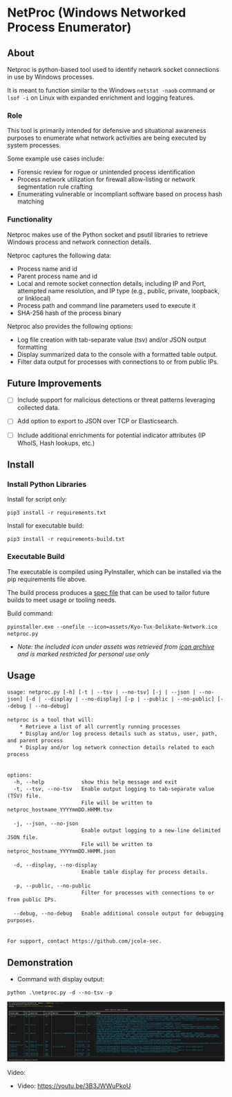 # NetProc (Windows Networked Process Enumerator)

## About

Netproc is python-based tool used to identify network socket connections in use by Windows processes. 

It is meant to function similar to the Windows `netstat -naob` command or `lsof -i` on Linux with expanded enrichment and logging features.


### Role

This tool is primarily intended for defensive and situational awareness purposes to enumerate what network activities are being executed by system processes.

Some example use cases include:
- Forensic review for rogue or unintended process identification
- Process network utilization for firewall allow-listing or network segmentation rule crafting
- Enumerating vulnerable or incompliant software based on process hash matching

### Functionality

Netproc makes use of the Python socket and psutil libraries to retrieve Windows process and network connection details.

Netproc captures the following data:
- Process name and id
- Parent process name and id
- Local and remote socket connection details, including IP and Port, attempted name resolution, and IP type (e.g., public, private, loopback, or linklocal)
- Process path and command line parameters used to execute it
- SHA-256 hash of the process binary

Netproc also provides the following options:
- Log file creation with tab-separate value (tsv) and/or JSON output formatting
- Display summarized data to the console with a formatted table output.
- Filter data output for processes with connections to or from public IPs.


## Future Improvements

- [ ] Include support for malicious detections or threat patterns leveraging collected data.
- [ ] Add option to export to JSON over TCP or Elasticsearch.
- [ ] Include additional enrichments for potential indicator attributes (IP WhoIS, Hash lookups, etc.)


## Install


### Install Python Libraries

Install for script only:
```
pip3 install -r requirements.txt
```

Install for executable build:
```
pip3 install -r requirements-build.txt
```


### Executable Build

The executable is compiled using PyInstaller, which can be installed via the pip requirements file above. 

The build process produces a [spec file](https://github.com/jcole-sec/CSC-842/blob/main/Module%2004%20-%20Netproc/netproc.spec) that can be used to tailor future builds to meet usage or tooling needs.


Build command:
```
pyinstaller.exe --onefile --icon=assets/Kyo-Tux-Delikate-Network.ico netproc.py
```
- _Note: the included icon under assets was retrieved from [icon archive](https://www.iconarchive.com/show/delikate-icons-by-kyo-tux/network-icon.html) and is marked restricted for personal use only_


## Usage

```
usage: netproc.py [-h] [-t | --tsv | --no-tsv] [-j | --json | --no-json] [-d | --display | --no-display] [-p | --public | --no-public] [--debug | --no-debug]

netproc is a tool that will:
    * Retrieve a list of all currently running processes
    * Display and/or log process details such as status, user, path, and parent process
    * Display and/or log network connection details related to each process


options:
  -h, --help            show this help message and exit
  -t, --tsv, --no-tsv   Enable output logging to tab-separate value (TSV) file.
                        File will be written to netproc_hostname_YYYYmmDD.HHMM.tsv

  -j, --json, --no-json
                        Enable output logging to a new-line delimited JSON file.
                        File will be written to netproc_hostname_YYYYmmDD.HHMM.json

  -d, --display, --no-display
                        Enable table display for process details.

  -p, --public, --no-public
                        Filter for processes with connections to or from public IPs.

  --debug, --no-debug   Enable additional console output for debugging purposes.


For support, contact https://github.com/jcole-sec.
```

## Demonstration

- Command with display output:
```
python .\netproc.py -d --no-tsv -p
```
![screenshot](assets/demo-netproc-1.png)

Video:

- Video: https://youtu.be/3B3JWWuPkoU
